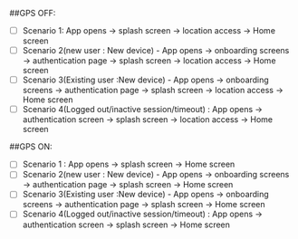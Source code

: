 ##GPS OFF:

- [ ] Scenario 1: App opens -> splash screen -> location access -> Home screen
- [ ] Scenario 2(new user : New device) - App opens -> onboarding screens -> authentication page -> splash screen -> location access -> Home screen
- [ ] Scenario 3(Existing user :New device) - App opens -> onboarding screens -> authentication page -> splash screen -> location access -> Home screen
- [ ] Scenario 4(Logged out/inactive session/timeout) : App opens -> authentication screen -> splash screen -> location access -> Home screen

##GPS ON:

- [ ] Scenario 1 : App opens -> splash screen -> Home screen
- [ ] Scenario 2(new user : New device) - App opens -> onboarding screens -> authentication page -> splash screen -> Home screen
- [ ] Scenario 3(Existing user :New device) - App opens -> onboarding screens -> authentication page -> splash screen -> Home screen
- [ ] Scenario 4(Logged out/inactive session/timeout) : App opens -> authentication screen -> splash screen -> Home screen